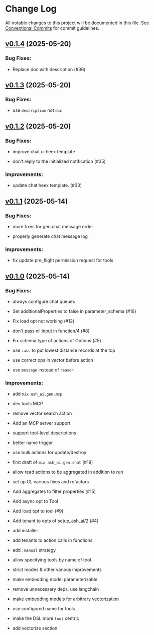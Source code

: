 # Change Log

All notable changes to this project will be documented in this file.
See [Conventional Commits](Https://conventionalcommits.org) for commit guidelines.

<!-- changelog -->

## [v0.1.4](https://github.com/ash-project/ash_ai/compare/v0.1.3...v0.1.4) (2025-05-20)




### Bug Fixes:

* Replace doc with description (#36)

## [v0.1.3](https://github.com/ash-project/ash_ai/compare/v0.1.2...v0.1.3) (2025-05-20)




### Bug Fixes:

* use `description` not `doc`

## [v0.1.2](https://github.com/ash-project/ash_ai/compare/v0.1.1...v0.1.2) (2025-05-20)




### Bug Fixes:

* improve chat ui heex template

* don't reply to the initialized notification (#35)

### Improvements:

* update chat heex template. (#33)

## [v0.1.1](https://github.com/ash-project/ash_ai/compare/v0.1.0...v0.1.1) (2025-05-14)




### Bug Fixes:

* more fixes for gen.chat message order

* properly generate chat message log

### Improvements:

* fix update pre_flight permission request for tools

## [v0.1.0](https://github.com/ash-project/ash_ai/compare/v0.1.0...v0.1.0) (2025-05-14)




### Bug Fixes:

* always configure chat queues

* Set additionalProperties to false in parameter_schema (#16)

* Fix load opt not working (#12)

* don't pass nil input in function/4 (#8)

* Fix schema type of actions of Options (#5)

* use `:asc` to put lowest distance records at the top

* use correct ops in vector before action

* use `message` instead of `reason`

### Improvements:

* add `mix ash_ai.gen.mcp`

* dev tools MCP

* remove vector search action

* Add an MCP server support

* support tool-level descriptions

* better name trigger

* use bulk actions for update/destroy

* first draft of `mix ash_ai.gen.chat` (#19)

* allow read actions to be aggregated in addition to run

* set up CI, various fixes and refactors

* Add aggregates to filter properties (#15)

* Add async opt to Tool

* Add load opt to tool (#9)

* Add tenant to opts of setup_ash_ai/2 (#4)

* add installer

* add tenants to action calls in functions

* add `:manual` strategy

* allow specifying tools by name of tool

* strict modes & other various improvements

* make embedding model parameterizable

* remove unnecessary deps, use langchain

* make embedding models for arbitrary vectorization

* use configured name for tools

* make the DSL more `tool` centric

* add vectorize section

